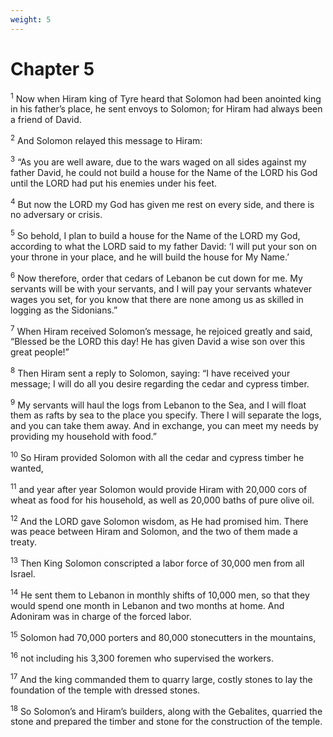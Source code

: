 ```yaml
---
weight: 5
---
```


# Chapter 5

<sup>1</sup> Now when Hiram king of Tyre heard that Solomon had been anointed king in his father’s place, he sent envoys to Solomon; for Hiram had always been a friend of David. 

<sup>2</sup> And Solomon relayed this message to Hiram: 

<sup>3</sup> “As you are well aware, due to the wars waged on all sides against my father David, he could not build a house for the Name of the LORD his God until the LORD had put his enemies under his feet. 

<sup>4</sup> But now the LORD my God has given me rest on every side, and there is no adversary or crisis. 

<sup>5</sup> So behold, I plan to build a house for the Name of the LORD my God, according to what the LORD said to my father David: ‘I will put your son on your throne in your place, and he will build the house for My Name.’ 

<sup>6</sup> Now therefore, order that cedars of Lebanon be cut down for me. My servants will be with your servants, and I will pay your servants whatever wages you set, for you know that there are none among us as skilled in logging as the Sidonians.” 

<sup>7</sup> When Hiram received Solomon’s message, he rejoiced greatly and said, “Blessed be the LORD this day! He has given David a wise son over this great people!” 

<sup>8</sup> Then Hiram sent a reply to Solomon, saying: “I have received your message; I will do all you desire regarding the cedar and cypress timber. 

<sup>9</sup> My servants will haul the logs from Lebanon to the Sea, and I will float them as rafts by sea to the place you specify. There I will separate the logs, and you can take them away. And in exchange, you can meet my needs by providing my household with food.” 

<sup>10</sup> So Hiram provided Solomon with all the cedar and cypress timber he wanted, 

<sup>11</sup> and year after year Solomon would provide Hiram with 20,000 cors of wheat as food for his household, as well as 20,000 baths of pure olive oil. 

<sup>12</sup> And the LORD gave Solomon wisdom, as He had promised him. There was peace between Hiram and Solomon, and the two of them made a treaty. 

<sup>13</sup> Then King Solomon conscripted a labor force of 30,000 men from all Israel. 

<sup>14</sup> He sent them to Lebanon in monthly shifts of 10,000 men, so that they would spend one month in Lebanon and two months at home. And Adoniram was in charge of the forced labor. 

<sup>15</sup> Solomon had 70,000 porters and 80,000 stonecutters in the mountains, 

<sup>16</sup> not including his 3,300 foremen who supervised the workers. 

<sup>17</sup> And the king commanded them to quarry large, costly stones to lay the foundation of the temple with dressed stones. 

<sup>18</sup> So Solomon’s and Hiram’s builders, along with the Gebalites, quarried the stone and prepared the timber and stone for the construction of the temple. 


